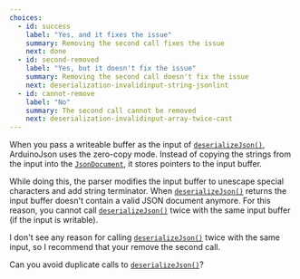 ```yaml
---
choices:
  - id: success
    label: "Yes, and it fixes the issue"
    summary: Removing the second call fixes the issue
    next: done
  - id: second-removed
    label: "Yes, but it doesn't fix the issue"
    summary: Removing the second call doesn't fix the issue
    next: deserialization-invalidinput-string-jsonlint
  - id: cannot-remove
    label: "No"
    summary: The second call cannot be removed
    next: deserialization-invalidinput-array-twice-cast
---
```


When you pass a writeable buffer as the input of [`deserializeJson()`](/v6/api/json/deserializejson/), ArduinoJson uses the zero-copy mode. Instead of copying the strings from the input into the [`JsonDocument`](/v6/api/jsondocument/), it stores pointers to the input buffer.

While doing this, the parser modifies the input buffer to unescape special characters and add string terminator.
When [`deserializeJson()`](/v6/api/json/deserializejson/) returns the input buffer doesn't contain a valid JSON document anymore.
For this reason, you cannot call [`deserializeJson()`](/v6/api/json/deserializejson/) twice with the same input buffer (if the input is writable).

I don't see any reason for calling [`deserializeJson()`](/v6/api/json/deserializejson/) twice with the same input, so I recommend that your remove the second call.

Can you avoid duplicate calls to [`deserializeJson()`](/v6/api/json/deserializejson/)?